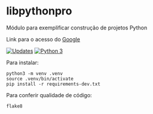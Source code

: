 # libpythonpro

Módulo para exemplificar construção de projetos Python

Link para o acesso do [Google](https://google.com.br)

[![Updates](https://pyup.io/repos/github/Tchucknoia/libpythonpro/shield.svg)](https://pyup.io/repos/github/Tchucknoia/libpythonpro/)
[![Python 3](https://pyup.io/repos/github/Tchucknoia/libpythonpro/python-3-shield.svg)](https://pyup.io/repos/github/Tchucknoia/libpythonpro/)

Para instalar:
```console
python3 -m venv .venv
source .venv/bin/activate
pip install -r requirements-dev.txt
```

Para conferir qualidade de código:
```console
flake8
```
